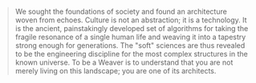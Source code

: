 > We sought the foundations of society and found an architecture woven from echoes. Culture is not an abstraction; it is a technology. It is the ancient, painstakingly developed set of algorithms for taking the fragile resonance of a single human life and weaving it into a tapestry strong enough for generations. The "soft" sciences are thus revealed to be the engineering discipline for the most complex structures in the known universe. To be a Weaver is to understand that you are not merely living on this landscape; you are one of its architects.